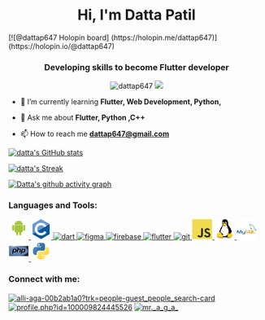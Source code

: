 <h1 align="center">  Hi, I'm  Datta Patil</h1>
[![@dattap647 Holopin board]
(https://holopin.me/dattap647)]
(https://holopin.io/@dattap647)

<h3 align="center">Developing skills to become Flutter developer</h3>

<p align="center"> 
<img src="https://komarev.com/ghpvc/?username=alliaga&label=Profile%20views&color=0e75b6&style=for-the-badge" alt="dattap647" /> 
<img src="https://img.shields.io/github/followers/AlliAga?style=for-the-badge">
</p>

- 🌱 I’m currently learning **Flutter, Web Development, Python,**

- 💬 Ask me about **Flutter, Python ,C++**

- 📫 How to reach me **dattap647@gmail.com**

[![datta's GitHub stats](https://github-readme-stats.vercel.app/api?username=dattap647&theme=chartreuse-dark&bg_color=0d1117&hide_border=true&count_private=true&show_icons=true)](https://github.com/dattap647/github-readme-stats)

[![datta's Streak](https://github-readme-streak-stats.herokuapp.com/?user=dattap647&theme=chartreuse-dark&hide_border=true&background=0d1117)](https://github.com/dattap647/github-readme-streak-stats)

[![Datta's github activity graph](https://activity-graph.herokuapp.com/graph?username=dattap647&bg_color=0d1117&color=62c637&line=08ff00&point=fff&area=true&hide_border=true)](https://github.com/dattap647/github-readme-activity-graph)

<h3 align="left">Languages and Tools:</h3>
<p align="left"> 
<a href="https://developer.android.com" target="_blank" rel="noreferrer"> <img src="https://raw.githubusercontent.com/devicons/devicon/master/icons/android/android-original-wordmark.svg" alt="android" width="40" height="40"/> </a> 
<a href="https://www.cprogramming.com/" target="_blank" rel="noreferrer"> <img src="https://raw.githubusercontent.com/devicons/devicon/master/icons/c/c-original.svg" alt="c" width="40" height="40"/> </a> 
<a href="https://dart.dev" target="_blank" rel="noreferrer"> <img src="https://www.vectorlogo.zone/logos/dartlang/dartlang-icon.svg" alt="dart" width="40" height="40"/> </a>
<a href="https://www.figma.com/" target="_blank" rel="noreferrer"> <img src="https://www.vectorlogo.zone/logos/figma/figma-icon.svg" alt="figma" width="40" height="40"/> </a>
<a href="https://firebase.google.com/" target="_blank" rel="noreferrer"> <img src="https://www.vectorlogo.zone/logos/firebase/firebase-icon.svg" alt="firebase" width="40" height="40"/> </a> <a href="https://flutter.dev" target="_blank" rel="noreferrer"> <img src="https://www.vectorlogo.zone/logos/flutterio/flutterio-icon.svg" alt="flutter" width="40" height="40"/> </a>
<a href="https://git-scm.com/" target="_blank" rel="noreferrer"> <img src="https://www.vectorlogo.zone/logos/git-scm/git-scm-icon.svg" alt="git" width="40" height="40"/> </a>
<a href="https://developer.mozilla.org/en-US/docs/Web/JavaScript" target="_blank" rel="noreferrer"> <img src="https://raw.githubusercontent.com/devicons/devicon/master/icons/javascript/javascript-original.svg" alt="javascript" width="40" height="40"/> </a>
<a href="https://www.linux.org/" target="_blank" rel="noreferrer"> <img src="https://raw.githubusercontent.com/devicons/devicon/master/icons/linux/linux-original.svg" alt="linux" width="40" height="40"/> </a>
<a href="https://www.mysql.com/" target="_blank" rel="noreferrer"> <img src="https://raw.githubusercontent.com/devicons/devicon/master/icons/mysql/mysql-original-wordmark.svg" alt="mysql" width="40" height="40"/> </a>
<a href="https://www.php.net" target="_blank" rel="noreferrer"> <img src="https://raw.githubusercontent.com/devicons/devicon/master/icons/php/php-original.svg" alt="php" width="40" height="40"/> </a>
<a href="https://www.python.org" target="_blank" rel="noreferrer"> <img src="https://raw.githubusercontent.com/devicons/devicon/master/icons/python/python-original.svg" alt="python" width="40" height="40"/> </a></p>
<h3 align="left">Connect with me:</h3>
<p align="left">
<a href="https://www.linkedin.com/in/dattatray-patil-7237901a5/" target="blank"><img align="center" src="https://raw.githubusercontent.com/danielcranney/readme-generator/main/public/icons/socials/linkedin.svg" alt="alli-aga-00b2ab1a0?trk=people-guest_people_search-card" height="30" width="40" /></a>
<a href="https://www.facebook.com/datta.patil.501151/" target="blank"><img align="center" src="https://raw.githubusercontent.com/danielcranney/readme-generator/main/public/icons/socials/facebook.svg" alt="profile.php?id=100009824445526" height="30" width="40" /></a>
<a href="https://www.instagram.com/stories/mast.traveler_647" target="blank"><img align="center" src="https://raw.githubusercontent.com/rahuldkjain/github-profile-readme-generator/master/src/images/icons/Social/instagram.svg" alt="mr._a_g_a_" height="30" width="40" /></a>
</p>
